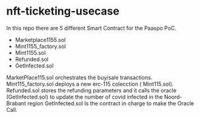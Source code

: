 # nft-ticketing-usecase
In this repo there are 5 different Smart Contract for the Paaspo PoC.

- Marketplace1155.sol
- Mint1155_factory.sol
- Mint1155.sol
- Refunded.sol
- GetInfected.sol

 MarketPlace115.sol orchestrates the buy/sale transactions.
 Mint115_factory.sol deploys a new erc-115 colecction ( Mint115.sol).
 Refunded.sol stores the refunding parameters and it calls the oracle (GetInfected.sol) to update the number of covid infected in the Noord-Brabant region
 GetInfected.sol Is the contract in charge to make the Oracle Call.
